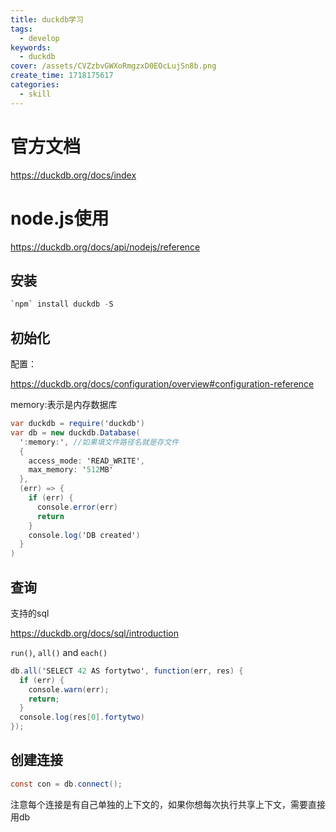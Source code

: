 ```yaml
---
title: duckdb学习
tags:
  - develop
keywords:
  - duckdb
cover: /assets/CVZzbvGWXoRmgzxD0EOcLujSn8b.png
create_time: 1718175617
categories:
  - skill
---
```



# 官方文档

https://duckdb.org/docs/index

# node.js使用

https://duckdb.org/docs/api/nodejs/reference

## 安装

```csharp
`npm` install duckdb -S
```

## 初始化

配置：

https://duckdb.org/docs/configuration/overview#configuration-reference

memory:表示是内存数据库

```csharp
var duckdb = require('duckdb')
var db = new duckdb.Database(
  ':memory:', //如果填文件路径名就是存文件
  {
    access_mode: 'READ_WRITE',
    max_memory: '512MB'
  },
  (err) => {
    if (err) {
      console.error(err)
      return
    }
    console.log('DB created')
  }
)
```

## 查询

支持的sql

https://duckdb.org/docs/sql/introduction

`run()`, `all()` and `each()`

```csharp
db.all('SELECT 42 AS fortytwo', function(err, res) {
  if (err) {
    console.warn(err);
    return;
  }
  console.log(res[0].fortytwo)
});
```

## 创建连接

```csharp
const con = db.connect();
```

注意每个连接是有自己单独的上下文的，如果你想每次执行共享上下文，需要直接用db

